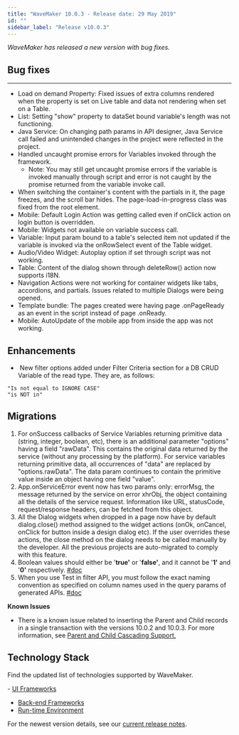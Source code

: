 ```yaml
---
title: "WaveMaker 10.0.3 - Release date: 29 May 2019"
id: ""
sidebar_label: "Release v10.0.3"
---
```

*WaveMaker has released a new version with bug fixes.*

## Bug fixes
---

*   Load on demand Property: Fixed issues of extra columns rendered when the property is set on Live table and data not rendering when set on a Table.
*   List: Setting "show" property to dataSet bound variable's length was not functioning.
*   Java Service: On changing path params in API designer, Java Service call failed and unintended changes in the project were reflected in the project.
*   Handled uncaught promise errors for Variables invoked through the framework.
    *   Note: You may still get uncaught promise errors if the variable is invoked manually through script and error is not caught by the promise returned from the variable invoke call.
*   When switching the container's content with the partials in it, the page freezes, and the scroll bar hides. The page-load-in-progress class was fixed from the root element.
*   Mobile: Default Login Action was getting called even if onClick action on login button is overridden.
*   Mobile: Widgets not available on variable success call.
*   Variable: Input param bound to a table's selected item not updated if the variable is invoked via the onRowSelect event of the Table widget.
*   Audio/Video Widget: Autoplay option if set through script was not working.
*   Table: Content of the dialog shown through deleteRow() action now supports i18N.
*   Navigation Actions were not working for container widgets like tabs, accordions, and partials. Issues related to multiple Dialogs were being opened.
*   Template bundle: The pages created were having page .onPageReady as an event in the script instead of page .onReady.
*   Mobile: AutoUpdate of the mobile app from inside the app was not working.

## Enhancements

*    New filter options added under Filter Criteria section for a DB CRUD Variable of the read type. They are, as follows:

```
"Is not equal to IGNORE CASE"
"is NOT in"
```

## Migrations

1.  For onSuccess callbacks of Service Variables returning primitive data (string, integer, boolean, etc), there is an additional parameter "options" having a field "rawData". This contains the original data returned by the service (without any processing by the platform). For service variables returning primitive data, all occurrences of "data" are replaced by "options.rawData". The data param continues to contain the primitive value inside an object having one field "value".
2.  App.onServiceError event now has two params only: errorMsg, the message returned by the service on error xhrObj, the object containing all the details of the service request. Information like URL, statusCode, request/response headers, can be fetched from this object.
3.  All the Dialog widgets when dropped in a page now have by default dialog.close() method assigned to the widget actions (onOk, onCancel, onClick for button inside a design dialog etc). If the user overrides these actions, the close method on the dialog needs to be called manually by the developer. All the previous projects are auto-migrated to comply with this feature.
4.  Boolean values should either be '**true'** or '**false'**, and it cannot be '**1'** and '**0'** respectively. [#doc](/learn/app-development/services/database-services/working-with-queries/#boolean-values)
5.  When you use Test in filter API, you must follow the exact naming convention as specified on column names used in the query params of generated APIs. [#doc](/learn/app-development/services/database-services/working-with-queries/#filter-api)

**Known Issues**

*   There is a known issue related to inserting the Parent and Child records in a single transaction with the versions 10.0.2 and 10.0.3. For more information, see [Parent and Child Cascading Support.](/learn/uncategorized/support-inserting-parent-child-records-single-transaction-issue/)

## Technology Stack

Find the updated list of technologies supported by WaveMaker.  

- [UI Frameworks](/learn/wavemaker-release-notes/v10-0-ga#ui-frameworks)
- [Back-end Frameworks](/learn/wavemaker-release-notes/v10-0-ga#back-end-frameworks)
- [Run-time Environment](/learn/wavemaker-release-notes/v10-0-ga#run-time-environment)

For the newest version details, see our [current release notes](/learn/wavemaker-release-notes).   